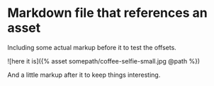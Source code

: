 ---
---

# Markdown file that references an asset

Including some actual markup before it to test the offsets.

![here it is]({% asset somepath/coffee-selfie-small.jpg @path %})

And a little markup after it to keep things interesting.
